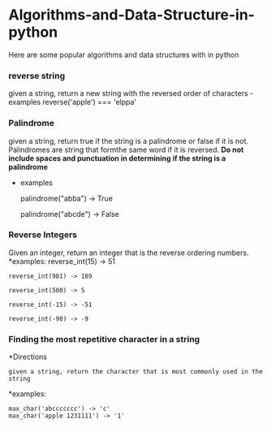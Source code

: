 # Algorithms-and-Data-Structure-in-python

Here are some popular algorithms and data structures with in python

### reverse string
given a string, return a new string with 
    the reversed order of characters
    - examples
    reverse('apple') === 'elppa'

### Palindrome
  given a string, return true if the string is a palindrome or false if it is not. Palindromes are string that formthe same word if it is reversed.
  **Do not include spaces and punctuation in determining if the string is a palindrome**

 * examples   

    palindrome("abba") -> True  

    palindrome("abcde") -> False

### Reverse Integers
Given an integer, return an integer that is the reverse ordering numbers.
*examples:
    reverse_int(15) -> 51  

    reverse_int(981) -> 189   

    reverse_int(500) -> 5   

    reverse_int(-15) -> -51   

    reverse_int(-90) -> -9   

### Finding the most repetitive character in a string
 *Directions   
 
    given a string, return the character that is most commonly used in the string   

 *examples:   

    max_char('abccccccc') -> 'c'
    max_char('apple 1231111') -> '1'
